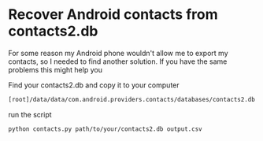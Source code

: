 # Recover Android contacts from contacts2.db

For some reason my Android phone wouldn't allow me to export my contacts, so I
needed to find another solution.
If you have the same problems this might help you

Find your contacts2.db and copy it to your computer
```sh
[root]/data/data/com.android.providers.contacts/databases/contacts2.db
```

run the script
```sh
python contacts.py path/to/your/contacts2.db output.csv
```


